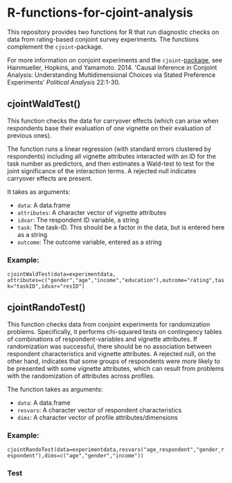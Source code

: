 # R-functions-for-cjoint-analysis

This repository provides two functions for R that run diagnostic checks on data from rating-based conjoint survey experiments. The functions complement the `cjoint`-package.

For more information on conjoint experiments and the `cjoint`-[package](https://rdrr.io/cran/cjoint/man/cjoint-package.html), see Hainmueller, Hopkins, and Yamamoto. 2014. 'Causal Inference in Conjoint Analysis: Understanding Multidimensional Choices via Stated Preference Experiments' *Political Analysis* 22:1-30.

## cjointWaldTest()

This function checks the data for carryover effects (which can arise when respondents base their evaluation of one vignette on their evaluation of previous ones).

The function runs a linear regression (with standard errors clustered by respondents) including all vignette attributes interacted with an ID for the task number as predictors, and then estimates a Wald-test to test for the joint significance of the interaction terms. A rejected null indicates carryover effects are present.

It takes as arguments:
* `data`: A data.frame
* `attributes`: A character vector of vignette attributes
* `idvar`: The respondent ID variable, a string
* `task`: The task-ID. This should be a factor in the data, but is entered here as a string
* `outcome`: The outcome variable, entered as a string

### Example:
`cjointWaldTest(data=experimentdata, attributes=c("gender","age","income","education"),outcome="rating",task="taskID",idvar="resID")`

## cjointRandoTest()

This function checks data from conjoint experiments for randomization problems. Specifically, it performs chi-squared tests on contingency tables of combinations of respondent-variables and vignette attributes. If randomization was successful, there should be no association between respondent characteristics and vignette attributes. A rejected null, on the other hand, indicates that some groups of respondents were more likely to be presented with some vignette attributes, which can result from problems with the randomization of attributes across profiles.

The function takes as arguments:
* `data`: A data.frame
* `resvars`: A character vector of respondent characteristics
* `dims`: A character vector of profile attributes/dimensions

### Example:
`cjointRandoTest(data=experimentdata,resvars("age_respondent","gender_respondent"),dims=c("age","gender","income"))`

### Test
